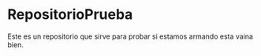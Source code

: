 # RepositorioPrueba
Este es un repositorio que sirve para probar si estamos armando esta vaina bien.
